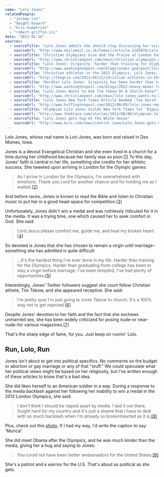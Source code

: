 ```yaml
---
name: "Lolo Jones"
relatedPeople:
  - "jeremy-lin"
  - "dwight-howard"
  - "kris-humphries"
  - "robert-griffin-iii"
date: "2013-02-16"
sources:
  - sourceTitle: "Lolo Jones admits she should stop discussing her virginity in public as she finishes fourth in Olympic final"
    sourceUrl: "http://www.dailymail.co.uk/femail/article-2185076/Lolo-Jones-admits-stop-discussing-virginity-public-finishes-fourth-Olympic-final.html"
  - sourceTitle: "Christian Olympians Give God the Praise at London Summer Games"
    sourceUrl: "http://www.christianpost.com/news/christian-olympians-give-god-the-praise-at-london-summer-games-78913/"
  - sourceTitle: "Lolo Jones: Virginity 'harder than training for Olympics.'"
    sourceUrl: "http://www.washingtonpost.com/blogs/under-god/post/lolo-jones-virginity-harder-than-training-for-olympics/2012/05/23/gJQAVrxRkU_blog.html"
  - sourceTitle: "Christian athletes in the 2012 Olympics: Lolo Jones, Alyson Felix, Gabby Douglas and more"
    sourceUrl: "http://thegrio.com/2012/08/12/christian-athletes-in-the-2012-olympics-lolo-jones-allyson-felix-gabby-douglas-and-more/#s:gabby-allyson-sanya-gold-medalists-16x9"
  - sourceTitle: "Hurdler Lolo Jones: Virginity has been harder than training for the London Olympics"
    sourceUrl: "http://www.washingtonpost.com/blogs/2012-heavy-medal-london/post/hurdler-lolo-jones-virginity-has-been-harder-than-training-for-london-olympics/2012/05/23/gJQAOQo7kU_blog.html"
  - sourceTitle: "Lolo Jones Wants to Ask Tim Tebow On A Church Date?"
    sourceUrl: "http://www.christianpost.com/news/lolo-jones-wants-to-ask-tim-tebow-on-a-church-date-77325/"
  - sourceTitle: "Lolo Jones New York Times Article Deemed 'Too Harsh' By Public Editor"
    sourceUrl: "http://www.huffingtonpost.com/2012/08/09/lolo-jones-new-york-times-too-harsh-public-editor_n_1760725.html"
  - sourceTitle: "Olympian Lolo Jones Scolds New York Times for 'Ripping Her To Shreds' in Tearful TV Interview"
    sourceUrl: "http://www.theblaze.com/stories/2012/08/08/olympian-lolo-jones-scolds-ny-times-for-ripping-her-to-shreds-in-tearful-tv-interview-i-fought-hard-for-my-country/"
  - sourceTitle: "Lolo Jones gets hug at the White House"
    sourceUrl: "http://www.kcci.com/news/central-iowa/Lolo-Jones-gets-hug-at-the-White-House/-/9357080/16604520/-/mfg14l/-/index.html"
---
```


Lolo Jones, whose real name is Lori Jones, was born and raised in Des Moines, Iowa.

Jones is a devout Evangelical Christian and she even lived in a church for a time during her childhood because her family was so poor.<a class="source-citation" href="http://www.dailymail.co.uk/femail/article-2185076/Lolo-Jones-admits-stop-discussing-virginity-public-finishes-fourth-Olympic-final.html" title="Lolo Jones admits she should stop discussing her virginity in public as she finishes fourth in Olympic final">[1]</a> To this day, Jones' faith is central in her life, something she credits for her athletic success. She tweeted upon arriving in London for the Olympic games:

>As I arrive in London for the Olympics, I'm overwhelmed with emotions. Thank you Lord for another chance and for holding me as I waited.<a class="source-citation" href="http://www.christianpost.com/news/christian-olympians-give-god-the-praise-at-london-summer-games-78913/" title="Christian Olympians Give God the Praise at London Summer Games">[2]</a>

And before races, Jones is known to read the Bible and listen to Christian music to put her in a good head-space for competition.<a class="source-citation" href="http://www.washingtonpost.com/blogs/under-god/post/lolo-jones-virginity-harder-than-training-for-olympics/2012/05/23/gJQAVrxRkU_blog.html" title="Lolo Jones: Virginity &apos;harder than training for Olympics.&apos;">[3]</a>

Unfortunately, Jones didn't win a medal and was ruthlessly ridiculed for it in the media. It was a trying time, one which caused her to seek comfort in God. She said:

>Lord Jesus please comfort me, guide me, and heal my broken heart.<a class="source-citation" href="http://thegrio.com/2012/08/12/christian-athletes-in-the-2012-olympics-lolo-jones-allyson-felix-gabby-douglas-and-more/#s:gabby-allyson-sanya-gold-medalists-16x9" title="Christian athletes in the 2012 Olympics: Lolo Jones, Alyson Felix, Gabby Douglas and more">[4]</a>

So devoted is Jones that she has chosen to remain a virgin until marriage–something she has admitted is quite difficult:

>…it's the hardest thing I've ever done in my life. Harder than training for the Olympics. Harder than graduating from college has been to stay a virgin before marriage. I've been tempted, I've had plenty of opportunities.<a class="source-citation" href="http://www.washingtonpost.com/blogs/2012-heavy-medal-london/post/hurdler-lolo-jones-virginity-has-been-harder-than-training-for-london-olympics/2012/05/23/gJQAOQo7kU_blog.html" title="Hurdler Lolo Jones: Virginity has been harder than training for the London Olympics">[5]</a>

Interestingly, Jones' Twitter followers suggest she court fellow Christian athlete, Tim Tebow, and she appeared receptive. She said:

>I'm pretty sure I'm just going to invite Tebow to church. It's a 100% way not to get rejected.<a class="source-citation" href="http://www.christianpost.com/news/lolo-jones-wants-to-ask-tim-tebow-on-a-church-date-77325/" title="Lolo Jones Wants to Ask Tim Tebow On A Church Date?">[6]</a>

Despite Jones' devotion to her faith and the fact that she eschews unmarried sex, she has been widely criticized for posing nude–or near-nude–for various magazines.<a class="source-citation" href="http://www.huffingtonpost.com/2012/08/09/lolo-jones-new-york-times-too-harsh-public-editor_n_1760725.html" title="Lolo Jones New York Times Article Deemed &apos;Too Harsh&apos; By Public Editor">[7]</a>

That's the sharp edge of fame, for you. Just keep on runnin' Lolo.


## Run, Lolo, Run

Jones isn't about to get into political specifics. No comments on the budget or abortion or gay marriage or any of that "stuff." We could speculate what her political views might be based on her religiosity, but I've written enough of these articles to know that's a bad idea.

She did liken herself to an American soldier in a way. During a response to the media backlash against her following her inability to win a medal in the 2012 London Olympics, she said:

>I don't think I should be ripped apart by media. I laid it out there, fought hard for my country and it's just a shame that I have to deal with so much backlash when I'm already so brokenhearted as it is.<a class="source-citation" href="http://www.theblaze.com/stories/2012/08/08/olympian-lolo-jones-scolds-ny-times-for-ripping-her-to-shreds-in-tearful-tv-interview-i-fought-hard-for-my-country/" title="Olympian Lolo Jones Scolds New York Times for &apos;Ripping Her To Shreds&apos; in Tearful TV Interview">[8]</a>

Plus, check out this [photo](http://www.google.com/imgres?imgurl=http://www.runlolorun.com/sites/default/files/slide-6_0.jpg&imgrefurl=http://www.runlolorun.com/&h=162&w=204&sz=1&tbnid=eyD50eytJhBJTM:&tbnh=158&tbnw=200&zoom=1&usg=__PunTqHwO00kdMh9vwjcHOjpZIE4=&docid=WP7rZIUkiXm-xM&itg=1&hl=en&sa=X&ei=VpoJUf7zMMTtigKdqoDACA&ved=0CKABEPwdMAo). If I had my way, I'd write the caption to say: 'Murica!

She did meet Obama after the Olympics, and he was much kinder than the media, giving her a hug and saying to Jones:

>You could not have been better ambassadors for the United States.<a class="source-citation" href="http://www.kcci.com/news/central-iowa/Lolo-Jones-gets-hug-at-the-White-House/-/9357080/16604520/-/mfg14l/-/index.html" title="Lolo Jones gets hug at the White House">[9]</a>

She's a patriot and a warrior for the U.S. That's about as political as she gets.